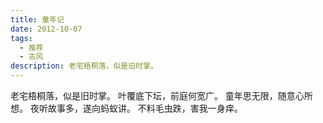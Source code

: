 ```yaml
---
title: 童年记
date: 2012-10-07
tags:
  - 推荐
  - 古风
description: 老宅梧桐落，似是旧时掌。
---
```


老宅梧桐落，似是旧时掌。
叶覆底下坛，前庭何宽广。
童年思无限，随意心所想。
夜听故事多，遂向蚂蚁讲。
不料毛虫跌，害我一身痒。